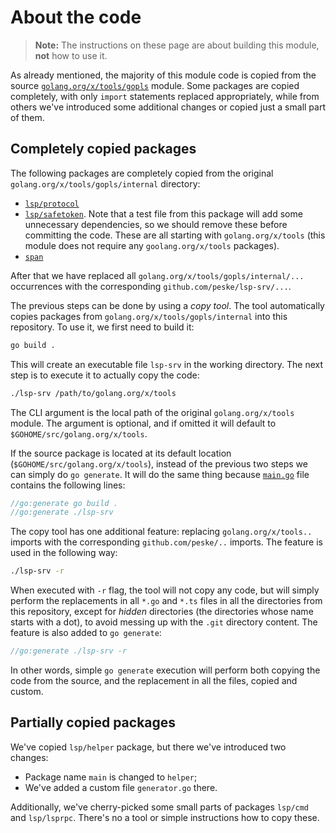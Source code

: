 # About the code

> **Note:** The instructions on these page are about building this module, **not** how to use it.

As already mentioned, the majority of this module code is copied from the source
[`golang.org/x/tools/gopls`](https://github.com/golang/tools/tree/master/gopls) module. Some packages are copied
completely, with only `import` statements replaced appropriately, while from others we've introduced some additional
changes or copied just a small part of them.

## Completely copied packages

The following packages are completely copied from the original `golang.org/x/tools/gopls/internal` directory:

- [`lsp/protocol`](../lsp/protocol)
- [`lsp/safetoken`](../lsp/safetoken). Note that a test file from this package will add some unnecessary dependencies,
  so we should remove these before committing the code. These are all starting with `golang.org/x/tools` (this module
  does not require any `goolang.org/x/tools` packages).
- [`span`](../span)

After that we have replaced all `golang.org/x/tools/gopls/internal/...` occurrences with the corresponding
`github.com/peske/lsp-srv/...`.

The previous steps can be done by using a _copy tool_. The tool automatically copies packages from
`golang.org/x/tools/gopls/internal` into this repository. To use it, we first need to build it:

```bash
go build .
```

This will create an executable file `lsp-srv` in the working directory. The next step is to execute it to actually copy
the code:

```bash
./lsp-srv /path/to/golang.org/x/tools
```

The CLI argument is the local path of the original `golang.org/x/tools` module. The argument is optional, and if omitted
it will default to `$GOHOME/src/golang.org/x/tools`.

If the source package is located at its default location (`$GOHOME/src/golang.org/x/tools`), instead of the previous two
steps we can simply do `go generate`. It will do the same thing because [`main.go`](../main.go) file contains the
following lines:

```go
//go:generate go build .
//go:generate ./lsp-srv
```

The copy tool has one additional feature: replacing `golang.org/x/tools..` imports with the corresponding
`github.com/peske/..` imports. The feature is used in the following way:

```bash
./lsp-srv -r
```

When executed with `-r` flag, the tool will not copy any code, but will simply perform the replacements in all `*.go`
and `*.ts` files in all the directories from this repository, except for _hidden_ directories (the directories whose
name starts with a dot), to avoid messing up with the `.git` directory content. The feature is also added to
`go generate`:

```go
//go:generate ./lsp-srv -r
```

In other words, simple `go generate` execution will perform both copying the code from the source, and the replacement
in all the files, copied and custom.

## Partially copied packages

We've copied `lsp/helper` package, but there we've introduced two changes:

- Package name `main` is changed to `helper`;
- We've added a custom file `generator.go` there.

Additionally, we've cherry-picked some small parts of packages `lsp/cmd` and `lsp/lsprpc`. There's no a tool or simple
instructions how to copy these.
